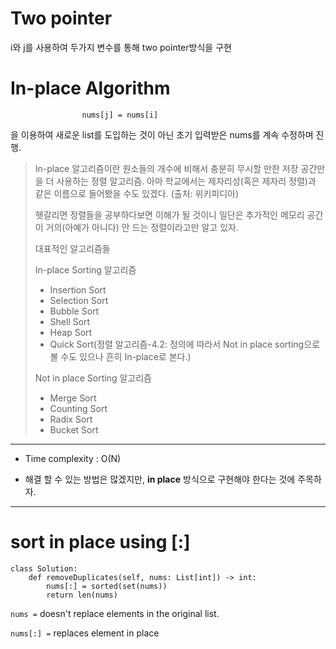 
# Two pointer
i와 j를 사용하여 두가지 변수를 통해 two pointer방식을 구현

# In-place Algorithm
```python3
                nums[j] = nums[i]
```
을 이용하여 새로운 list를 도입하는 것이 아닌 초기 입력받은 nums를 계속 수정하며 진행.



> In-place 알고리즘이란 원소들의 개수에 비해서 충분히 무시할 만한 저장 공간만을 더 사용하는 정렬 알고리즘. 아마 학교에서는 제자리성(혹은 제자리 정렬)과 같은 이름으로 들어봤을 수도 있겠다. (출처: 위키피디아)
> 
> 헷갈리면 정렬들을 공부하다보면 이해가 될 것이니 일단은 추가적인 메모리 공간이 거의(아예가 아니다) 안 드는 정렬이라고만 알고 있자.
>
>대표적인 알고리즘들
>
>In-place Sorting 알고리즘
>
>* Insertion Sort
>* Selection Sort
>* Bubble Sort
>* Shell Sort
>* Heap Sort
>* Quick Sort(정렬 알고리즘-4.2: 정의에 따라서 Not in place sorting으로 볼 수도 있으나 흔히 In-place로 본다.)
>
>Not in place Sorting 알고리즘
>
>* Merge Sort
>* Counting Sort
>* Radix Sort
>* Bucket Sort

***

* Time complexity : O(N)

* 해결 할 수 있는 방법은 많겠지만, **in place** 방식으로 구현해야 한다는 것에 주목하자.

***

# sort in place using [:]

```python3
class Solution:
    def removeDuplicates(self, nums: List[int]) -> int:
        nums[:] = sorted(set(nums))
        return len(nums)
```
```nums =``` doesn't replace elements in the original list.

```nums[:] =``` replaces element in place

